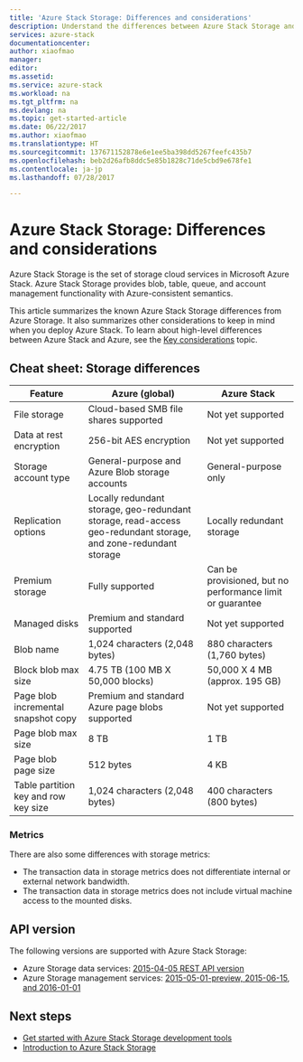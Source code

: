 ```yaml
---
title: 'Azure Stack Storage: Differences and considerations'
description: Understand the differences between Azure Stack Storage and Azure Storage, along with Azure Stack deployment considerations.
services: azure-stack
documentationcenter: 
author: xiaofmao
manager: 
editor: 
ms.assetid: 
ms.service: azure-stack
ms.workload: na
ms.tgt_pltfrm: na
ms.devlang: na
ms.topic: get-started-article
ms.date: 06/22/2017
ms.author: xiaofmao
ms.translationtype: HT
ms.sourcegitcommit: 137671152878e6e1ee5ba398dd5267feefc435b7
ms.openlocfilehash: beb2d26afb8ddc5e85b1828c71de5cbd9e678fe1
ms.contentlocale: ja-jp
ms.lasthandoff: 07/28/2017

---
```

# <a name="azure-stack-storage-differences-and-considerations"></a>Azure Stack Storage: Differences and considerations
Azure Stack Storage is the set of storage cloud services in Microsoft Azure Stack. Azure Stack Storage provides blob, table, queue, and account management functionality with Azure-consistent semantics.

This article summarizes the known Azure Stack Storage differences from Azure Storage. It also summarizes other considerations to keep in mind when you deploy Azure Stack. To learn about high-level differences between Azure Stack and Azure, see the [Key considerations](azure-stack-considerations.md) topic.

## <a name="cheat-sheet-storage-differences"></a>Cheat sheet: Storage differences

| Feature | Azure (global) | Azure Stack |
| --- | --- | --- |
|File storage|Cloud-based SMB file shares supported|Not yet supported
|Data at rest encryption|256-bit AES encryption|Not yet supported
|Storage account type|General-purpose and Azure Blob storage accounts|General-purpose only
|Replication options|Locally redundant storage, geo-redundant storage, read-access geo-redundant storage, and zone-redundant storage|Locally redundant storage
|Premium storage|Fully supported|Can be provisioned, but no performance limit or guarantee
|Managed disks|Premium and standard supported|Not yet supported
|Blob name|1,024 characters (2,048 bytes)|880 characters (1,760 bytes)
|Block blob max size|4.75 TB (100 MB X 50,000 blocks)|50,000 X 4 MB (approx. 195 GB)
|Page blob incremental snapshot copy|Premium and standard Azure page blobs supported|Not yet supported
|Page blob max size|8 TB|1 TB
|Page blob page size|512 bytes|4 KB
|Table partition key and row key size|1,024 characters (2,048 bytes)|400 characters (800 bytes)

### <a name="metrics"></a>Metrics
There are also some differences with storage metrics:
* The transaction data in storage metrics does not differentiate internal or external network bandwidth.
* The transaction data in storage metrics does not include virtual machine access to the mounted disks.

## <a name="api-version"></a>API version
The following versions are supported with Azure Stack Storage:

* Azure Storage data services: [2015-04-05 REST API version](https://docs.microsoft.com/en-us/rest/api/storageservices/Version-2015-04-05?redirectedfrom=MSDN)
* Azure Storage management services: [2015-05-01-preview, 2015-06-15, and 2016-01-01](https://docs.microsoft.com/en-us/rest/api/storagerp/?redirectedfrom=MSDN) 

## <a name="next-steps"></a>Next steps

* [Get started with Azure Stack Storage development tools](azure-stack-storage-dev.md)
* [Introduction to Azure Stack Storage](azure-stack-storage-overview.md)


